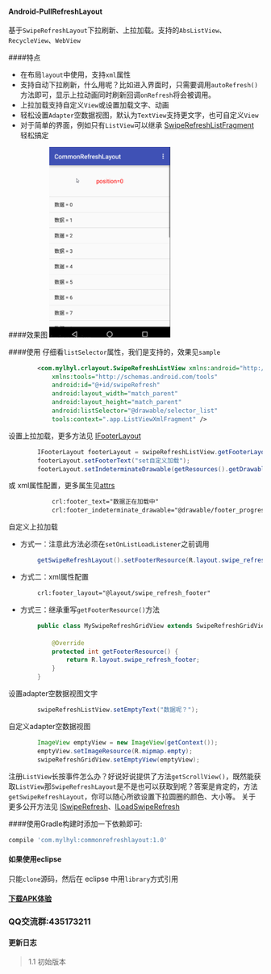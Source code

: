 #### Android-PullRefreshLayout
基于`SwipeRefreshLayout`下拉刷新、上拉加载。支持的`AbsListView`、`RecycleView`、`WebView`

####特点
 * 在布局`layout`中使用，支持`xml`属性
 * 支持自动下拉刷新，什么用呢？比如进入界面时，只需要调用`autoRefresh()`方法即可，显示上拉动画同时刷新回调`onRefresh`将会被调用。
 * 上拉加载支持自定义`View`或设置加载文字、动画
 * 轻松设置`Adapter`空数据视图，默认为`TextView`支持更文字，也可自定义`View`
 * 对于简单的界面，例如只有`ListView`可以继承 [SwipeRefreshListFragment](commonrefreshlayout/src/main/java/com/mylhyl/crlayout/app/SwipeRefreshListFragment.java)
   轻松搞定

####效果图
<img src="preview/gif.gif" width="240px"/>

####使用
  仔细看`listSelector`属性，我们是支持的，效果见`sample`
```xml
        <com.mylhyl.crlayout.SwipeRefreshListView xmlns:android="http://schemas.android.com/apk/res/android"
            xmlns:tools="http://schemas.android.com/tools"
            android:id="@+id/swipeRefresh"
            android:layout_width="match_parent"
            android:layout_height="match_parent"
            android:listSelector="@drawable/selector_list"
            tools:context=".app.ListViewXmlFragment" />
```
 设置上拉加载，更多方法见 [IFooterLayout](commonrefreshlayout/src/main/java/com/mylhyl/crlayout/IFooterLayout.java)
```java
        IFooterLayout footerLayout = swipeRefreshListView.getFooterLayout();
        footerLayout.setFooterText("set自定义加载");
        footerLayout.setIndeterminateDrawable(getResources().getDrawable(R.drawable.footer_progressbar));
```
或 xml属性配置，更多属生见[attrs](commonrefreshlayout/src/main/res/values/attrs.xml)
```xml
            crl:footer_text="数据正在加载中"
            crl:footer_indeterminate_drawable="@drawable/footer_progressbar"
```

 自定义上拉加载
 
 * 方式一：注意此方法必须在`setOnListLoadListener`之前调用
 
```java
        getSwipeRefreshLayout().setFooterResource(R.layout.swipe_refresh_footer);
```
 * 方式二：xml属性配置
 
```xml
        crl:footer_layout="@layout/swipe_refresh_footer"
```
 * 方式三：继承重写`getFooterResource()`方法
 
```java
        public class MySwipeRefreshGridView extends SwipeRefreshGridView {
        
            @Override
            protected int getFooterResource() {
                return R.layout.swipe_refresh_footer;
            }
        }
```
设置adapter空数据视图文字
```java
        swipeRefreshListView.setEmptyText("数据呢？");
```
 自定义adapter空数据视图
```java
        ImageView emptyView = new ImageView(getContext());
        emptyView.setImageResource(R.mipmap.empty);
        swipeRefreshGridView.setEmptyView(emptyView);
```
注册`ListView`长按事件怎么办？好说好说提供了方法`getScrollView()`，既然能获取`ListView`那`SwipeRefreshLayout`是不是也可以获取到呢？答案是肯定的，方法`getSwipeRefreshLayout`，你可以随心所欲设置下拉圆圈的颜色、大小等。
关于更多公开方法见 [ISwipeRefresh](commonrefreshlayout/src/main/java/com/mylhyl/crlayout/ISwipeRefresh.java)、[ILoadSwipeRefresh](commonrefreshlayout/src/main/java/com/mylhyl/crlayout/ILoadSwipeRefresh.java)

####使用Gradle构建时添加一下依赖即可:
```javascript
compile 'com.mylhyl:commonrefreshlayout:1.0'
```
#### 如果使用eclipse
只能`clone`源码，然后在 eclipse 中用`library`方式引用
     
#### [下载APK体验](preview/sample-debug.apk)

### QQ交流群:435173211

#### 更新日志
> 1.1   初始版本

